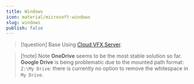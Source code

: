 ```yaml
---
title: Windows
icon: material/microsoft-windows
slug: windows
publish: false
---
```


> [!question] Base
> Using [Cloud VFX Server](https://github.com/healkeiser/cloud_vfx_server).

> [!note] Note
>  **OneDrive** seems to be the most stable solution so far.
>  **Google Drive** is being problematic due to the mounted path format: `Z:\My Drive`: there is currently no option to remove the whitespace in `My Drive`.
